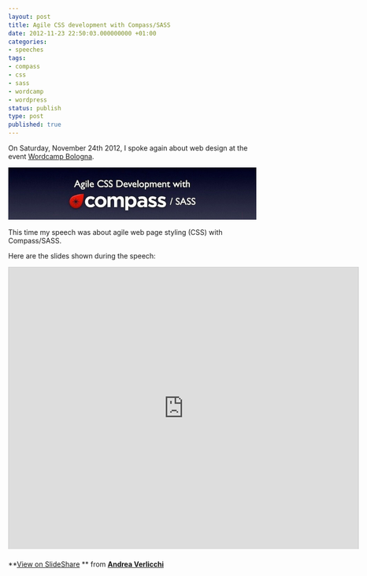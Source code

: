 ```yaml
---
layout: post
title: Agile CSS development with Compass/SASS
date: 2012-11-23 22:50:03.000000000 +01:00
categories:
- speeches
tags:
- compass
- css
- sass
- wordcamp
- wordpress
status: publish
type: post
published: true
---
```

On Saturday, November 24th 2012, I spoke again about web design at the event [Wordcamp Bologna](http://2012.bologna.wordcamp.org).

![](/assets/post-images/Agile-CSS-Development-with-Compass-Sass-preview.jpeg "Agile CSS Development with Compass Sass - preview")

This time my speech was about agile web page styling (CSS) with Compass/SASS.

Here are the slides shown during the speech:

<iframe src="http://www.slideshare.net/slideshow/embed_code/15433271" width="710" height="572" frameborder="0" marginwidth="0" marginheight="0" scrolling="no" style="border:1px solid #CCC;border-width:1px 1px 0;margin-bottom:5px" allowfullscreen webkitallowfullscreen mozallowfullscreen> </iframe>

**[View on SlideShare](http://www.slideshare.net/verlok/agile-css-development-with-compass "Agile css development with Compass/SASS on SlideShare") ** from **[Andrea Verlicchi](http://www.slideshare.net/verlok)**